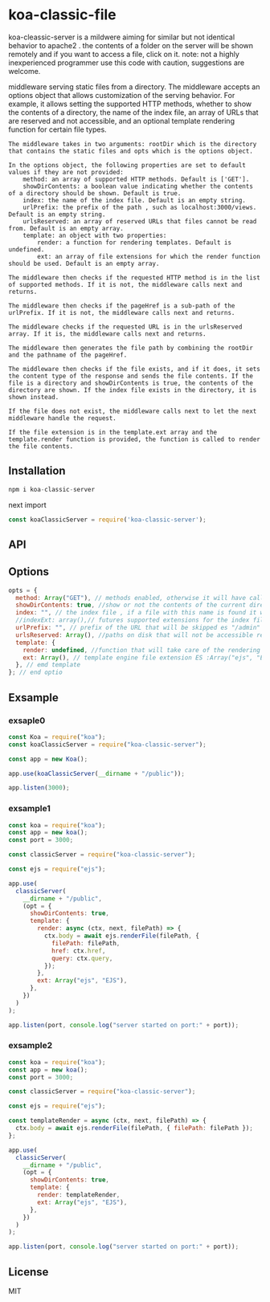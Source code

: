 # koa-classic-file

koa-cleassic-server is a mildwere aiming for similar but not identical behavior to apache2 . the contents of a folder on the server will be shown remotely and if you want to access a file, click on it. note: not a highly inexperienced programmer use this code with caution, suggestions are welcome.

middleware serving static files from a directory. The middleware accepts an options object that allows customization of the serving behavior. For example, it allows setting the supported HTTP methods, whether to show the contents of a directory, the name of the index file, an array of URLs that are reserved and not accessible, and an optional template rendering function for certain file types.

    The middleware takes in two arguments: rootDir which is the directory that contains the static files and opts which is the options object.

    In the options object, the following properties are set to default values if they are not provided:
        method: an array of supported HTTP methods. Default is ['GET'].
        showDirContents: a boolean value indicating whether the contents of a directory should be shown. Default is true.
        index: the name of the index file. Default is an empty string.
        urlPrefix: the prefix of the path , such as localhost:3000/views. Default is an empty string.
        urlsReserved: an array of reserved URLs that files cannot be read from. Default is an empty array.
        template: an object with two properties:
            render: a function for rendering templates. Default is undefined.
            ext: an array of file extensions for which the render function should be used. Default is an empty array.

    The middleware then checks if the requested HTTP method is in the list of supported methods. If it is not, the middleware calls next and returns.

    The middleware then checks if the pageHref is a sub-path of the urlPrefix. If it is not, the middleware calls next and returns.

    The middleware checks if the requested URL is in the urlsReserved array. If it is, the middleware calls next and returns.

    The middleware then generates the file path by combining the rootDir and the pathname of the pageHref.

    The middleware then checks if the file exists, and if it does, it sets the content type of the response and sends the file contents. If the file is a directory and showDirContents is true, the contents of the directory are shown. If the index file exists in the directory, it is shown instead.

    If the file does not exist, the middleware calls next to let the next middleware handle the request.

    If the file extension is in the template.ext array and the template.render function is provided, the function is called to render the file contents.

## Installation

```js
npm i koa-classic-server
```

next import 

```js
const koaClassicServer = require('koa-classic-server');
```

## API

## Options

```js
opts = {
  method: Array("GET"), // methods enabled, otherwise it will have called the next() function
  showDirContents: true, //show or not the contents of the current directory
  index: "", // the index file , if a file with this name is found it will be loaded automatically Es index.html
  //indexExt: array(),// futures supported extensions for the index file
  urlPrefix: "", // prefix of the URL that will be skipped es "/admin" 
  urlsReserved: Array(), //paths on disk that will not be accessible remotely e.g. array('/api','/views') warning nested folders are not allowed
  template: {
    render: undefined, //function that will take care of the rendering if there is a template engine  ES --> const templateRender = async ( ctx, next, filePath) => {
    ext: Array(), // template engine file extension ES :Array("ejs", "EJS"),
  }, // emd template
}; // end optio
```

## Exsample

### exsaple0

```js
const Koa = require("koa");
const koaClassicServer = require("koa-classic-server");

const app = new Koa();

app.use(koaClassicServer(__dirname + "/public"));

app.listen(3000);
```

### exsample1

```js
const koa = require("koa");
const app = new koa();
const port = 3000;

const classicServer = require("koa-classic-server");

const ejs = require("ejs");

app.use(
  classicServer(
    __dirname + "/public",
    (opt = {
      showDirContents: true,
      template: {
        render: async (ctx, next, filePath) => {
          ctx.body = await ejs.renderFile(filePath, {
            filePath: filePath,
            href: ctx.href,
            query: ctx.query,
          });
        },
        ext: Array("ejs", "EJS"),
      },
    })
  )
);

app.listen(port, console.log("server started on port:" + port));
```

### exsample2

```js
const koa = require("koa");
const app = new koa();
const port = 3000;

const classicServer = require("koa-classic-server");

const ejs = require("ejs");

const templateRender = async (ctx, next, filePath) => {
  ctx.body = await ejs.renderFile(filePath, { filePath: filePath });
};

app.use(
  classicServer(
    __dirname + "/public",
    (opt = {
      showDirContents: true,
      template: {
        render: templateRender,
        ext: Array("ejs", "EJS"),
      },
    })
  )
);

app.listen(port, console.log("server started on port:" + port));
```

## License

MIT
